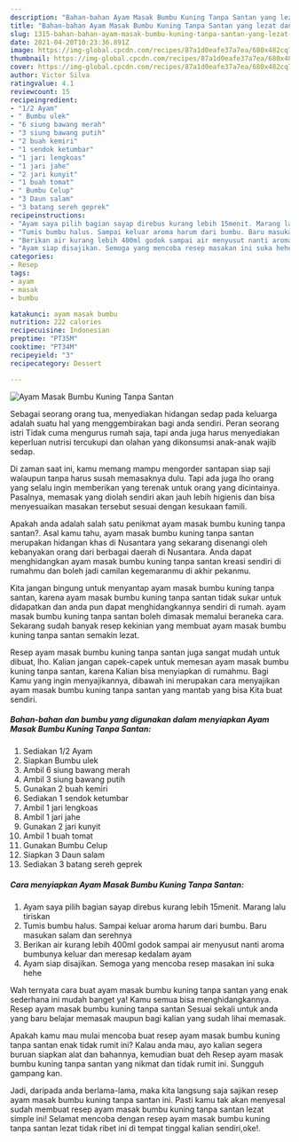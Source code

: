 ```yaml
---
description: "Bahan-bahan Ayam Masak Bumbu Kuning Tanpa Santan yang lezat dan Mudah Dibuat"
title: "Bahan-bahan Ayam Masak Bumbu Kuning Tanpa Santan yang lezat dan Mudah Dibuat"
slug: 1315-bahan-bahan-ayam-masak-bumbu-kuning-tanpa-santan-yang-lezat-dan-mudah-dibuat
date: 2021-04-20T10:23:36.891Z
image: https://img-global.cpcdn.com/recipes/87a1d0eafe37a7ea/680x482cq70/ayam-masak-bumbu-kuning-tanpa-santan-foto-resep-utama.jpg
thumbnail: https://img-global.cpcdn.com/recipes/87a1d0eafe37a7ea/680x482cq70/ayam-masak-bumbu-kuning-tanpa-santan-foto-resep-utama.jpg
cover: https://img-global.cpcdn.com/recipes/87a1d0eafe37a7ea/680x482cq70/ayam-masak-bumbu-kuning-tanpa-santan-foto-resep-utama.jpg
author: Victor Silva
ratingvalue: 4.1
reviewcount: 15
recipeingredient:
- "1/2 Ayam"
- " Bumbu ulek"
- "6 siung bawang merah"
- "3 siung bawang putih"
- "2 buah kemiri"
- "1 sendok ketumbar"
- "1 jari lengkoas"
- "1 jari jahe"
- "2 jari kunyit"
- "1 buah tomat"
- " Bumbu Celup"
- "3 Daun salam"
- "3 batang sereh geprek"
recipeinstructions:
- "Ayam saya pilih bagian sayap direbus kurang lebih 15menit. Marang lalu tiriskan"
- "Tumis bumbu halus. Sampai keluar aroma harum dari bumbu. Baru masukan salam dan serehnya"
- "Berikan air kurang lebih 400ml godok sampai air menyusut nanti aroma bumbunya keluar dan meresap kedalam ayam"
- "Ayam siap disajikan. Semoga yang mencoba resep masakan ini suka hehe"
categories:
- Resep
tags:
- ayam
- masak
- bumbu

katakunci: ayam masak bumbu 
nutrition: 222 calories
recipecuisine: Indonesian
preptime: "PT35M"
cooktime: "PT34M"
recipeyield: "3"
recipecategory: Dessert

---
```



![Ayam Masak Bumbu Kuning Tanpa Santan](https://img-global.cpcdn.com/recipes/87a1d0eafe37a7ea/680x482cq70/ayam-masak-bumbu-kuning-tanpa-santan-foto-resep-utama.jpg)

Sebagai seorang orang tua, menyediakan hidangan sedap pada keluarga adalah suatu hal yang menggembirakan bagi anda sendiri. Peran seorang istri Tidak cuma mengurus rumah saja, tapi anda juga harus menyediakan keperluan nutrisi tercukupi dan olahan yang dikonsumsi anak-anak wajib sedap.

Di zaman  saat ini, kamu memang mampu mengorder santapan siap saji walaupun tanpa harus susah memasaknya dulu. Tapi ada juga lho orang yang selalu ingin memberikan yang terenak untuk orang yang dicintainya. Pasalnya, memasak yang diolah sendiri akan jauh lebih higienis dan bisa menyesuaikan masakan tersebut sesuai dengan kesukaan famili. 



Apakah anda adalah salah satu penikmat ayam masak bumbu kuning tanpa santan?. Asal kamu tahu, ayam masak bumbu kuning tanpa santan merupakan hidangan khas di Nusantara yang sekarang disenangi oleh kebanyakan orang dari berbagai daerah di Nusantara. Anda dapat menghidangkan ayam masak bumbu kuning tanpa santan kreasi sendiri di rumahmu dan boleh jadi camilan kegemaranmu di akhir pekanmu.

Kita jangan bingung untuk menyantap ayam masak bumbu kuning tanpa santan, karena ayam masak bumbu kuning tanpa santan tidak sukar untuk didapatkan dan anda pun dapat menghidangkannya sendiri di rumah. ayam masak bumbu kuning tanpa santan boleh dimasak memalui beraneka cara. Sekarang sudah banyak resep kekinian yang membuat ayam masak bumbu kuning tanpa santan semakin lezat.

Resep ayam masak bumbu kuning tanpa santan juga sangat mudah untuk dibuat, lho. Kalian jangan capek-capek untuk memesan ayam masak bumbu kuning tanpa santan, karena Kalian bisa menyiapkan di rumahmu. Bagi Kamu yang ingin menyajikannya, dibawah ini merupakan cara menyajikan ayam masak bumbu kuning tanpa santan yang mantab yang bisa Kita buat sendiri.

<!--inarticleads1-->

##### Bahan-bahan dan bumbu yang digunakan dalam menyiapkan Ayam Masak Bumbu Kuning Tanpa Santan:

1. Sediakan 1/2 Ayam
1. Siapkan  Bumbu ulek
1. Ambil 6 siung bawang merah
1. Ambil 3 siung bawang putih
1. Gunakan 2 buah kemiri
1. Sediakan 1 sendok ketumbar
1. Ambil 1 jari lengkoas
1. Ambil 1 jari jahe
1. Gunakan 2 jari kunyit
1. Ambil 1 buah tomat
1. Gunakan  Bumbu Celup
1. Siapkan 3 Daun salam
1. Sediakan 3 batang sereh geprek




<!--inarticleads2-->

##### Cara menyiapkan Ayam Masak Bumbu Kuning Tanpa Santan:

1. Ayam saya pilih bagian sayap direbus kurang lebih 15menit. Marang lalu tiriskan
1. Tumis bumbu halus. Sampai keluar aroma harum dari bumbu. Baru masukan salam dan serehnya
1. Berikan air kurang lebih 400ml godok sampai air menyusut nanti aroma bumbunya keluar dan meresap kedalam ayam
1. Ayam siap disajikan. Semoga yang mencoba resep masakan ini suka hehe




Wah ternyata cara buat ayam masak bumbu kuning tanpa santan yang enak sederhana ini mudah banget ya! Kamu semua bisa menghidangkannya. Resep ayam masak bumbu kuning tanpa santan Sesuai sekali untuk anda yang baru belajar memasak maupun bagi kalian yang sudah lihai memasak.

Apakah kamu mau mulai mencoba buat resep ayam masak bumbu kuning tanpa santan enak tidak rumit ini? Kalau anda mau, ayo kalian segera buruan siapkan alat dan bahannya, kemudian buat deh Resep ayam masak bumbu kuning tanpa santan yang nikmat dan tidak rumit ini. Sungguh gampang kan. 

Jadi, daripada anda berlama-lama, maka kita langsung saja sajikan resep ayam masak bumbu kuning tanpa santan ini. Pasti kamu tak akan menyesal sudah membuat resep ayam masak bumbu kuning tanpa santan lezat simple ini! Selamat mencoba dengan resep ayam masak bumbu kuning tanpa santan lezat tidak ribet ini di tempat tinggal kalian sendiri,oke!.

